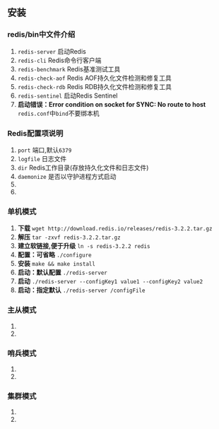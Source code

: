 ## 安装
### redis/bin中文件介绍
1. ``redis-server`` 启动Redis
2. ``redis-cli`` Redis命令行客户端
3. ``redis-benchmark`` Redis基准测试工具
4. ``redis-check-aof`` Redis AOF持久化文件检测和修复工具
5. ``redis-check-rdb`` Redis RDB持久化文件检测和修复工具
6. ``redis-sentinel`` 启动Redis Sentinel
7. **启动错误：Error condition on socket for SYNC: No route to host** ``redis.conf``中``bind``不要绑本机

### Redis配置项说明
1. ``port`` 端口,默认``6379``
2. ``logfile`` 日志文件
3. ``dir`` Redis工作目录(存放持久化文件和日志文件)
4. ``daemonize`` 是否以守护进程方式启动
5. 
6. 

### 单机模式
1. **下载** ``wget http://download.redis.io/releases/redis-3.2.2.tar.gz``
2. **解压** ``tar -zxvf redis-3.2.2.tar.gz``
3. **建立软链接,便于升级** ``ln -s redis-3.2.2 redis``
4. **配置：可省略** ``./configure``
5. **安装** ``make && make install``
6. **启动：默认配置** ``./redis-server``
7. **启动** ``./redis-server --configKey1 value1 --configKey2 value2``
8. **启动：指定默认** ``./redis-server /configFile``

### 主从模式
1. 
2. 

### 哨兵模式
1. 
2. 

### 集群模式
1. 
2.
